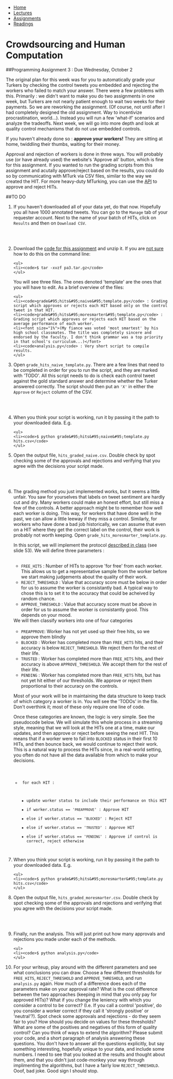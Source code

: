 <ul id="ProjectSubmenu">
    <li><a class="home" href="../index.html" title="Home">Home</a></li>
    <li><a class="syllabus" href="../syllabus.html" title="Lectures">Lectures</a></li>
    <li><a class="assignments" href="../assignments.html" title="Assignments">Assignments</a></li>
    <li><a class="resources" href="../resources.html" title="Resources">Readings</a></li>
</ul>

<link rel="stylesheet" type="text/css" href="../stylesheet.css" />

# Crowdsourcing and Human Computation

##Programming Assignment 3 : Due Wednesday, October 2

The original plan for this week was for you to automatically grade your Turkers by checking the control tweets you embedded and rejecting the workers who failed to match your answer. There were a few problems with this. Primarily : we didn't want to make you do two assignments in one week, but Turkers are not nearly patient enough to wait two weeks for their payments. So we are reworking the assignment. (Of course, not until after I had completely designed the old assignment. Way to incentivize procrastination, world...). Instead you will run a few 'what-if' scenarios and analyze the tradeoffs. Next week, we will go into more depth and look at quality control mechanisms that do not use embedded controls. 

If you haven't already done so  : <b>approve your workers!</b> They are sitting at home, twiddling their thumbs, waiting for their money.

Approval and rejection of workers is done in three ways. You will probably use (or have already used) the website's 'Approve all' button, which is fine for this assignment. If you wanted to run the grading scripts from this assignment and acutally approve/reject based on the results, you could do so by communicating with MTurk via CSV files, similar to the way we created the HIT. For more heavy-duty MTurking, you can use the [API](http://docs.aws.amazon.com/AWSMechTurk/latest/AWSMturkAPI/ApiReference_ApproveAssignmentOperation.html) to approve and reject HITs. 

##TO DO

<ol>
<li>If you haven't downloaded all of your data yet, do that now. Hopefully you all have 1000 annotated tweets. You can go to the <code>Manage</code> tab of your requester account. Next to the name of your batch of HITs, click on <code>Results</code> and then on <code>Download CSV</code>.

<br><br>

<li>Download the <a href=downloads/pa3.tar.gz>code for this assignment</a> and unzip it. If you are <a href="http://xkcd.com/1168/">not sure</a> how to do this on the command line:

	<ul>
	<li><code>$ tar -xvzf pa3.tar.gz</code> 
	</ul>

You will see three files. The ones denoted 'template' are the ones that you will have to edit. As a brief overview of the files:
	
	<ul>
	<li><code>grade&#95;hits&#95;naive&#95;template.py</code> : Grading script which approves or rejects each HIT based only on the control tweet in that HIT.
	<li><code>grade&#95;hits&#95;moresmarter&#95;template.py</code> : Grading script which approves or rejects each HIT based on the average performance of each worker. 
	<li><font size="1%">(My fiance was voted 'most smartest' by his high school classmates. The title was completely sincere and endorsed by the faculty. I don't think grammar was a top priority in that school's curriculum...)</font>
	<li><code>analysis.py</code> : Very short script to compile results.
	</ul>

<li> Open <code>grade&#95;hits&#95;naive&#95;template.py</code>. There are a few lines that need to be completed in order for you to run the script, and they are marked with 'TODO'. All this script needs to do is check each control tweet against the gold standard answer and determine whether the Turker answered correctly. The script should then put an <code>'X'</code> in either the <code>Approve</code> or <code>Reject</code> column of the CSV. 

<br><br>

<li> When you think your script is working, run it by passing it the path to your downloaded data. E.g.

	<ul>
	<li><code>$ python grade&#95;hits&#95;naive&#95;template.py hits.csv</code> 
	</ul>

<li> Open the output file, <code>hits&#95;graded&#95;naive.csv</code>. Double check by spot checking some of the approvals and rejections and verifying that you agree with the decisions your script made. 

<br><br>

<li> The grading method you just implemented works, but it seems a little unfair. You saw for yourselves that labels on tweet sentiment are hardly cut and dry. Many workers could make an honest effort, but still miss a few of the controls. A better approach might be to remember how well each worker is doing. This way, for workers that have done well in the past, we can allow a little leeway if they miss a control. Similarly, for workers who have done a bad job historically, we can assume that even on a HIT where they get the correct label on the control, their work is probably not worth keeping. Open <code>grade&#95;hits&#95;moresmarter&#95;template.py</code>. 

In this script, we will implement the protocol <a href="../slides/being-an-mturk-requester.pdf">described in class</a> (see slide 53). We will define three parameters : 
<br><br>
	<ul>
	<li><code>FREE_HITS</code> : Number of HITs to approve 'for free' from each worker. This allows us to get a representative sample from the worker before we start making judgements about the quality of their work.
	<li><code>REJECT_THRESHOLD</code> : Value that accuracy score must be below in order for us to assume the worker is consistantly bad. A typical way to chose this is to set it to the accuracy that could be acheived by random chance.
	<li><code>APPROVE_THRESHOLD</code> : Value that accuracy score must be above in order for us to assume the worker is consistantly good. This depends on your mood.
	</ul>
We will then classify workers into one of four categories
<br><br>
	<ul>
	<li><code>PREAPPROVE</code>: Worker has not yet used up their free hits, so we approve them blindly
	<li><code>BLOCKED</code> : Worker has completed more than <code>FREE_HITS</code> hits, and their accuracy is below <code>REJECT_THRESHOLD</code>. We reject them for the rest of their life.
	<li><code>TRUSTED</code> : Worker has completed more than <code>FREE_HITS</code> hits, and their accuracy is above <code>APPROVE_THRESHOLD</code>. We accept them for the rest of their life.
	<li><code>PENDING</code> : Worker has completed more than <code>FREE_HITS</code> hits, but has not yet hit either of our thresholds. We approve or reject them proportional to their accuracy on the controls.
	</ul>

Most of your work will be in maintaining the data structure to keep track of which category a worker is in. You will see the 'TODOs' in the file. Don't overthink it; most of these only require one line of code. 

Once these categories are known, the logic is very simple. See the pseudocode below. We will simulate this whole process in a streaming style, meaning that we will look at the HITs one at a time, make our updates, and then approve or reject before seeing the next HIT. This means that if a worker were to fall into <code>BLOCKED</code> status in their first 10 HITs, and then bounce back, we would continue to reject their work. This is a natural way to process the HITs since, in a real-world setting, you often do not have all the data available from which to make your decisions. 

<code>
<ul>
<li> for each HIT : 
	<ul>
	<li>update worker status to include their performance on this HIT
	<li>if worker.status == '<code>PREAPPROVE</code>' : Approve HIT
	<li>else if worker.status == '<code>BLOCKED</code>' : Reject HIT
	<li>else if worker.status == '<code>TRUSTED</code>' : Approve HIT
	<li>else if worker.status == '<code>PENDING</code>' : Approve if control is correct, reject otherwise
	</ul>
</ul>
</code>

<li> When you think your script is working, run it by passing it the path to your downloaded data. E.g.

	<ul>
	<li><code>$ python grade&#95;hits&#95;moresmarter&#95;template.py hits.csv</code> 
	</ul>

<li> Open the output file, <code>hits&#95;graded&#95;moresmarter.csv</code>. Double check by spot checking some of the approvals and rejections and verifying that you agree with the decisions your script made. 

<br><br>

<li> Finally, run the analysis. This will just print out how many approvals and rejections you made under each of the methods. 

	<ul>
	<li><code>$ python analysis.py</code> 
	</ul>

<li> For your writeup, play around with the different parameters and see what conclusions you can draw. Choose a few different thresholds for <code>FREE_HITS</code>, <code>REJECT_THRESHOLD</code> and <code>APPROVE_THRESHOLD</code>, and run <code>analysis.py</code> again. How much of a difference does each of the parameters make on your approval rate? What is the cost difference between the two approaches (keeping in mind that you only pay for approved HITs)? What if you change the leniency with which you consider a control to be correct? (I.e. If you call a control 'positive', do you consider a worker correct if they call it 'strongly positive' or 'neutral'?). Spot check some approvals and rejections - do they seem fair to you? How should you decide on values for these thresholds? What are some of the positives and negatives of this form of quality control? Can you think of ways to extend the algorithm? Please submit your code, and a short paragraph of analysis answering these questions. You don't have to answer all the questions explicitly, but say something interesting, hopefully unique to your data, and include some numbers. I need to see that you looked at the results and thought about them, and that you didn't just code-monkey your way through implimenting the algorithms, but I have a fairly low <code>REJECT_THRESHOLD</code>. Ooof, bad joke. Good sign I should stop.

</ol>


 
